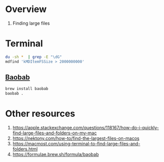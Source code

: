 # Overview
1. Finding large files

# Terminal
```bash
du -sh *  | grep -E "\dG"
mdfind 'kMDItemFSSize > 2000000000'
```

## [Baobab](https://wiki.gnome.org/action/show/Apps/DiskUsageAnalyzer?action=show&redirect=Apps%2FBaobab)
```bash
brew install baobab
baobab .
```

# Other resources
1. https://apple.stackexchange.com/questions/118167/how-do-i-quickly-find-large-files-and-folders-on-my-mac
1. https://nektony.com/how-to/find-the-largest-files-on-macos
1. https://macmost.com/using-terminal-to-find-large-files-and-folders.html
1. https://formulae.brew.sh/formula/baobab